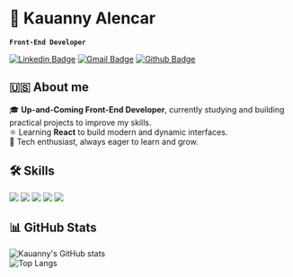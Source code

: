 # 🌟 Kauanny Alencar

**`Front-End Developer`**

 [![Linkedin Badge](https://img.shields.io/badge/-LinkedIn-0077B5?style=flat&logo=Linkedin&logoColor=white&link=https://www.linkedin.com/in/ronnyacacio/)](https://www.linkedin.com/in/kauannyalencar/)  [![Gmail Badge](https://img.shields.io/badge/-Email-c14438?style=flat&logo=Gmail&logoColor=white&link=mailto:kauannyalencar@gmail.com)](mailto:kauannyalencar19@gmail.com) [![Github Badge](https://img.shields.io/badge/-Github-000?style=flat&logo=Github&logoColor=white&link=https://github.com/ronnyacacio)](https://github.com/kauannyalencar)


## 🇺🇸 About me
🎓 **Up-and-Coming Front-End Developer**, currently studying and building practical projects to improve my skills.  
⚛️ Learning **React** to build modern and dynamic interfaces.  
🚀 Tech enthusiast, always eager to learn and grow.
 


## 🛠️ Skills
<div>
  <img src="https://img.shields.io/badge/HTML5-E34F26?style=for-the-badge&logo=html5&logoColor=white" />
  <img src="https://img.shields.io/badge/CSS3-1572B6?style=for-the-badge&logo=css3&logoColor=white" />
  <img src="https://img.shields.io/badge/JavaScript-F7DF1E?style=for-the-badge&logo=javascript&logoColor=black" />
  <img src="https://img.shields.io/badge/Sass-CC6699?style=for-the-badge&logo=sass&logoColor=white" />
  <img src="https://img.shields.io/badge/React-20232A?style=for-the-badge&logo=react&logoColor=61DAFB" />
</div>


## 📊 GitHub Stats
![Kauanny's GitHub stats](https://github-readme-stats.vercel.app/api?username=KauannyAlencar&show_icons=true&theme=radical)  
![Top Langs](https://github-readme-stats.vercel.app/api/top-langs/?username=KauannyAlencar&layout=compact&theme=radical)
